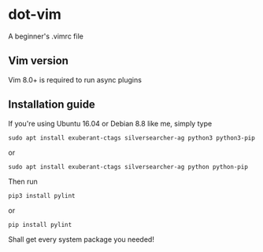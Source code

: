 # dot-vim
A beginner's .vimrc file

## Vim version
Vim 8.0+ is required to run async plugins

## Installation guide
If you're using Ubuntu 16.04 or Debian 8.8 like me, simply type
```
sudo apt install exuberant-ctags silversearcher-ag python3 python3-pip
```
or
```
sudo apt install exuberant-ctags silversearcher-ag python python-pip
```
Then run
```
pip3 install pylint
```
or
```
pip install pylint
```
Shall get every system package you needed!
